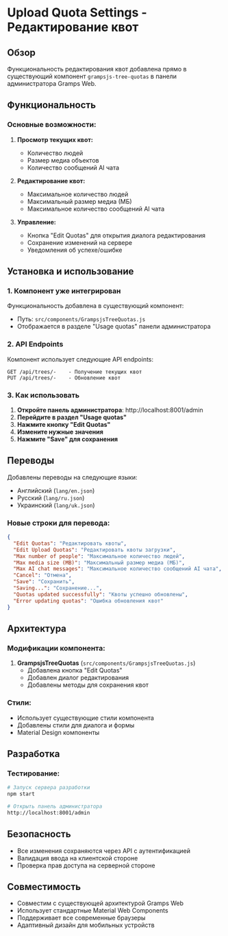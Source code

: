 # Upload Quota Settings - Редактирование квот

## Обзор

Функциональность редактирования квот добавлена прямо в существующий компонент `grampsjs-tree-quotas` в панели администратора Gramps Web.

## Функциональность

### Основные возможности:

1. **Просмотр текущих квот:**

   - Количество людей
   - Размер медиа объектов
   - Количество сообщений AI чата

2. **Редактирование квот:**

   - Максимальное количество людей
   - Максимальный размер медиа (МБ)
   - Максимальное количество сообщений AI чата

3. **Управление:**
   - Кнопка "Edit Quotas" для открытия диалога редактирования
   - Сохранение изменений на сервере
   - Уведомления об успехе/ошибке

## Установка и использование

### 1. Компонент уже интегрирован

Функциональность добавлена в существующий компонент:

- Путь: `src/components/GrampsjsTreeQuotas.js`
- Отображается в разделе "Usage quotas" панели администратора

### 2. API Endpoints

Компонент использует следующие API endpoints:

```
GET /api/trees/-    - Получение текущих квот
PUT /api/trees/-    - Обновление квот
```

### 3. Как использовать

1. **Откройте панель администратора**: http://localhost:8001/admin
2. **Перейдите в раздел "Usage quotas"**
3. **Нажмите кнопку "Edit Quotas"**
4. **Измените нужные значения**
5. **Нажмите "Save" для сохранения**

## Переводы

Добавлены переводы на следующие языки:

- Английский (`lang/en.json`)
- Русский (`lang/ru.json`)
- Украинский (`lang/uk.json`)

### Новые строки для перевода:

```json
{
  "Edit Quotas": "Редактировать квоты",
  "Edit Upload Quotas": "Редактировать квоты загрузки",
  "Max number of people": "Максимальное количество людей",
  "Max media size (MB)": "Максимальный размер медиа (МБ)",
  "Max AI chat messages": "Максимальное количество сообщений AI чата",
  "Cancel": "Отмена",
  "Save": "Сохранить",
  "Saving...": "Сохранение...",
  "Quotas updated successfully": "Квоты успешно обновлены",
  "Error updating quotas": "Ошибка обновления квот"
}
```

## Архитектура

### Модификации компонента:

1. **GrampsjsTreeQuotas** (`src/components/GrampsjsTreeQuotas.js`)
   - Добавлена кнопка "Edit Quotas"
   - Добавлен диалог редактирования
   - Добавлены методы для сохранения квот

### Стили:

- Использует существующие стили компонента
- Добавлены стили для диалога и формы
- Material Design компоненты

## Разработка

### Тестирование:

```bash
# Запуск сервера разработки
npm start

# Открыть панель администратора
http://localhost:8001/admin
```

## Безопасность

- Все изменения сохраняются через API с аутентификацией
- Валидация ввода на клиентской стороне
- Проверка прав доступа на серверной стороне

## Совместимость

- Совместим с существующей архитектурой Gramps Web
- Использует стандартные Material Web Components
- Поддерживает все современные браузеры
- Адаптивный дизайн для мобильных устройств
